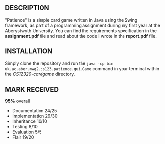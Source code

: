 ## DESCRIPTION

"Patience" is a simple card game written in Java using the Swing framework, as part
of a programming assignment during my first year at the Aberystwyth University.
You can find the requirements specification in the **assignment.pdf** file and
read about the code I wrote in the **report.pdf** file.

## INSTALLATION

Simply clone the repository and run the 
`java -cp bin uk.ac.aber.mwg2.cs123.patience.gui.Game` 
command in your terminal
within the *CS12320-cardgame* directory.

## MARK RECEIVED
**95%** overall

- Documentation 24/25
- Implementation 29/30
- Inheritance 10/10
- Testing 8/10
- Evaluation 5/5
- Flair 19/20
